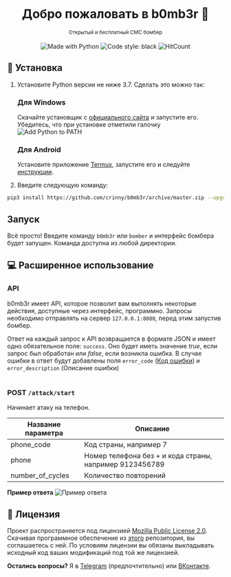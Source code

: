 <h1 align="center">Добро пожаловать в b0mb3r 👋</h1>
<p align="center">
    <sub>Открытый и бесплатный СМС бомбер</sub>
    <br /><br />
    <img alt="Made with Python" src="https://img.shields.io/badge/Made%20with-Python-%23FFD242?logo=python&logoColor=white"></img>
    <img alt="Code style: black" src="https://img.shields.io/badge/code%20style-black-000000.svg"></img>
    <img alt="HitCount" src="http://hits.dwyl.io/crinny/b0mb3r.svg"></img>
</p>

## 🚀 Установка
1. Установите Python версии не ниже 3.7. Сделать это можно так:
    ### Для Windows
    Скачайте установщик с [официального сайта](https://www.python.org/downloads/) и запустите его. Убедитесь, что при установке отметили галочку ![Add Python to PATH](https://user-images.githubusercontent.com/42045258/69171091-557d2780-0b0c-11ea-8adf-7f819357f041.png)
    ### Для Android
    Установите приложение [Termux](https://play.google.com/store/apps/details?id=com.termux), запустите его и следуйте [инструкции](https://wiki.termux.com/wiki/Python).

2. Введите следующую команду:
```sh
pip3 install https://github.com/crinny/b0mb3r/archive/master.zip --upgrade
```

## Запуск
Всё просто! Введите команду `b0mb3r` или `bomber` и интерфейс бомбера будет запущен. Команда доступна из любой директории.

## 💻 Расширенное использование
### API
b0mb3r имеет API, которое позволит вам выполнять некоторые действия, доступные через интерфейс, программно. Запросы необходимо отправлять на сервер `127.0.0.1:8080`, перед этим запустив бомбер.

Ответ на каждый запрос к API возвращается в формате JSON и имеет одно обязательное поле: `success`. Оно будет иметь значение _true_, если запрос был обработан или _false_, если возникла ошибка. В случае ошибки в ответ будут добавлены поля `error_code` ([Код ошибки](https://ru.wikipedia.org/wiki/%D0%A1%D0%BF%D0%B8%D1%81%D0%BE%D0%BA_%D0%BA%D0%BE%D0%B4%D0%BE%D0%B2_%D1%81%D0%BE%D1%81%D1%82%D0%BE%D1%8F%D0%BD%D0%B8%D1%8F_HTTP)) и `error_description` (Описание ошибки)
<h1></h1>

### POST `/attack/start`
Начинает атаку на телефон.

| Название параметра | Описание                                                |
|--------------------|---------------------------------------------------------|
| phone_code         | Код страны, например 7                                  |
| phone              | Номер телефона без + и кода страны, например 9123456789 |
| number_of_cycles   | Количество повторений                                   |

**Пример ответа**
<img alt="Пример ответа" src="https://user-images.githubusercontent.com/42045258/70137798-da854680-169f-11ea-8133-2f37631292af.png"></img>

## 📝 Лицензия
<!--- Не надо это удалять, пожалуйста 😐  -->
Проект распространяется под лицензией [Mozilla Public License 2.0](https://github.com/crinny/b0mb3r/blob/master/LICENSE). Скачивая программное обеспечение из [этого](https://github.com/crinny/b0mb3r) репозитория, вы соглашаетесь с ней. По условиям лицензии вы обязаны выкладывать исходный код ваших модификаций под той же лицензией.

**Остались вопросы?** Я в [Telegram](https://t.me/crinny) (предпочтительно) или [ВКонтакте](https://vk.me/crinnyx).
